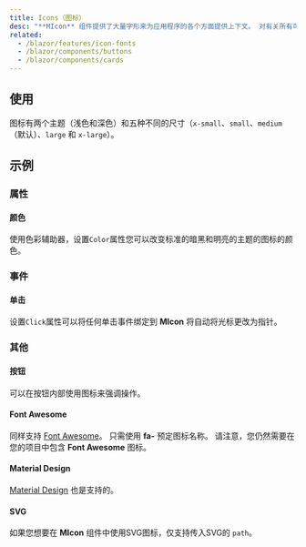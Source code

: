 ```yaml
---
title: Icons（图标）
desc: "**MIcon** 组件提供了大量字形来为应用程序的各个方面提供上下文。 对有关所有可用图标的列表，请访问官方[Material Design 图标](https://materialdesignicons.com/) 页面。如果要使用这些图标，只需使用 **mdi-** 前缀再加上图标名称即可。"
related:
  - /blazor/features/icon-fonts
  - /blazor/components/buttons
  - /blazor/components/cards
---
```


## 使用

图标有两个主题（浅色和深色）和五种不同的尺寸（`x-small`、`small`、`medium`（默认）、`large` 和 `x-large`）。

<icons-usage></icons-usage>

## 示例

### 属性

#### 颜色

使用色彩辅助器，设置`Color`属性您可以改变标准的暗黑和明亮的主题的图标的颜色。

<masa-example file="Examples.components.icons.Color"></masa-example>

### 事件

#### 单击

设置`Click`属性可以将任何单击事件绑定到 **MIcon** 将自动将光标更改为指针。

<masa-example file="Examples.components.icons.Click"></masa-example>

### 其他

#### 按钮

可以在按钮内部使用图标来强调操作。

<masa-example file="Examples.components.icons.Button"></masa-example>

#### Font Awesome

同样支持 [Font Awesome](https://fontawesome.com/icons/)。 只需使用 **fa-** 预定图标名称。 请注意，您仍然需要在您的项目中包含 **Font Awesome** 图标。

<masa-example file="Examples.components.icons.FontAwesome"></masa-example>

#### Material Design

[Material Design](https://material.io/tools/icons/?style=baseline) 也是支持的。

<masa-example file="Examples.components.icons.MaterialDesign"></masa-example>

#### SVG

如果您想要在 **MIcon** 组件中使用SVG图标，仅支持传入SVG的 `path`。

<masa-example file="Examples.components.icons.Svg"></masa-example>